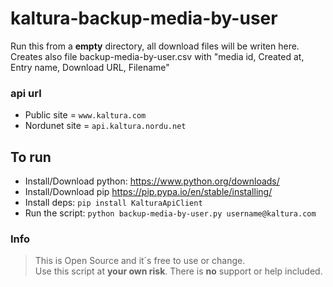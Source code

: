 # kaltura-backup-media-by-user
Run this from a **empty** directory, all download files will be writen here.\
Creates also file backup-media-by-user.csv with "media id, Created at, Entry name, Download URL, Filename"

### api url
* Public site = `www.kaltura.com`
* Nordunet site = `api.kaltura.nordu.net`

## To run
* Install/Download python:
https://www.python.org/downloads/
* Install/Download pip
https://pip.pypa.io/en/stable/installing/
* Install deps:
`pip install KalturaApiClient`
* Run the script:
`python backup-media-by-user.py username@kaltura.com`

### Info
>This is Open Source and it´s free to use or change.\
Use this script at **your own risk**. There is **no** support or help included.
